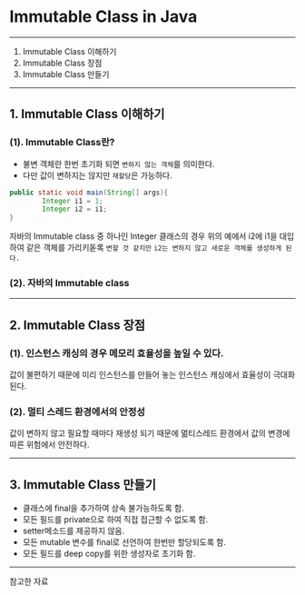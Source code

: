 # Immutable Class in Java
---

1. Immutable Class 이해하기
2. Immutable Class 장점
3. Immutable Class 만들기

---

## 1. Immutable Class 이해하기

### (1). Immutable Class란?

* 불변 객체란 한번 초기화 되면 `변하지 않는 객체`를 의미한다.
* 다만 값이 변하지는 않지만 `재할당`은 가능하다.

```java
public static void main(String[] args){
        Integer i1 = 1;
        Integer i2 = i1;
}
```
자바의 Immutable class 중 하나인 Integer 클래스의 경우
위의 예에서 i2에 i1을 대입하여 같은 객체를 가리키돋록 `변할 것 같지만`
`i2는 변하지 않고 새로운 객체를 생성하게 된다. `

### (2). 자바의 Immutable class

   
---

## 2. Immutable Class 장점

### (1). 인스턴스 캐싱의 경우 메모리 효율성을 높일 수 있다.
값이 불편하기 때문에 미리 인스턴스를 만들어 놓는 인스턴스 캐싱에서 효율성이 극대화된다.


### (2). 멀티 스레드 환경에서의 안정성
값이 변하지 않고 필요할 때마다 재생성 되기 때문에 멂티스레드 환경에서 값의 변경에 따른 위험에서 안전하다.


---

## 3. Immutable Class 만들기

* 클래스에 final을 추가하여 상속 불가능하도록 함.
* 모든 필드를 private으로 하여 직접 접근할 수 없도록 함.
* setter메소드를 제공하지 않음.
* 모든 mutable 변수를 final로 선언하여 한번만 할당되도록 함.
* 모든 필드를 deep copy를 위한 생성자로 초기화 함.



---
참고한 자료   

